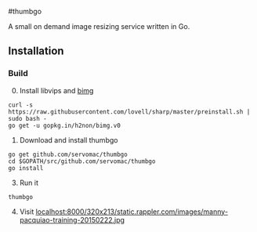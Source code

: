 #thumbgo

A small on demand image resizing service written in Go.

## Installation

### Build

0. Install libvips and [bimg](https://github.com/h2non/bimg)

  ```
  curl -s https://raw.githubusercontent.com/lovell/sharp/master/preinstall.sh | sudo bash -
  go get -u gopkg.in/h2non/bimg.v0
  ```

1. Download and install thumbgo

  ```
  go get github.com/servomac/thumbgo
  cd $GOPATH/src/github.com/servomac/thumbgo
  go install
  ```

3. Run it

  ```
  thumbgo
  ```

4. Visit [localhost:8000/320x213/static.rappler.com/images/manny-pacquiao-training-20150222.jpg](http://localhost:8000/320x213/static.rappler.com/images/manny-pacquiao-training-20150222.jpg)
